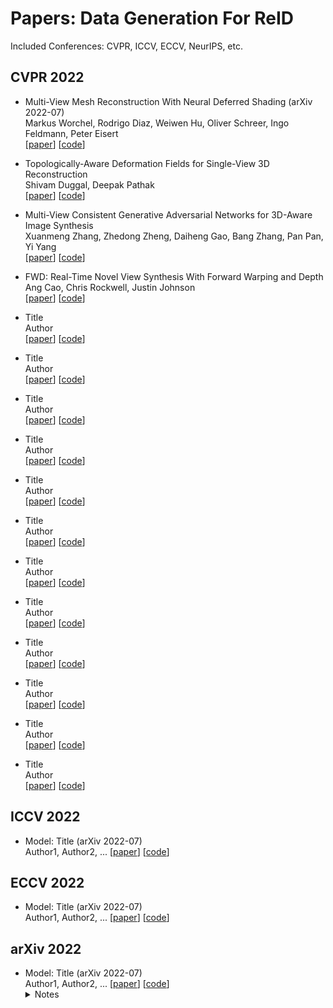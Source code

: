 Papers: Data Generation For ReID
===

Included Conferences: CVPR, ICCV, ECCV, NeurIPS, etc.

<!-- Comment -->
<!-- -   [arXiv 2022](#arXiv-2022)  -->
<!--     -   [Next](#next)  -->

## CVPR 2022  

+ Multi-View Mesh Reconstruction With Neural Deferred Shading (arXiv 2022-07)    
  Markus Worchel, Rodrigo Diaz, Weiwen Hu, Oliver Schreer, Ingo Feldmann, Peter Eisert   
[[paper](https://openaccess.thecvf.com/content/CVPR2022/papers/Worchel_Multi-View_Mesh_Reconstruction_With_Neural_Deferred_Shading_CVPR_2022_paper.pdf)]  [[code]()]
 
+ Topologically-Aware Deformation Fields for Single-View 3D Reconstruction  
  Shivam Duggal, Deepak Pathak   
[[paper](http://arxiv.org/abs/2205.06267)]  [[code]()]
 
+ Multi-View Consistent Generative Adversarial Networks for 3D-Aware Image Synthesis     
  Xuanmeng Zhang, Zhedong Zheng, Daiheng Gao, Bang Zhang, Pan Pan, Yi Yang       
[[paper](http://arxiv.org/abs/2204.06307)]  [[code]()]
 
+ FWD: Real-Time Novel View Synthesis With Forward Warping and Depth     
  Ang Cao, Chris Rockwell, Justin Johnson    
[[paper](https://openaccess.thecvf.com/content/CVPR2022/papers/Cao_FWD_Real-Time_Novel_View_Synthesis_With_Forward_Warping_and_Depth_CVPR_2022_paper.pdf)]  [[code]()]
 
+ Title   
  Author      
[[paper]()]  [[code]()]
 
+ Title   
  Author      
[[paper]()]  [[code]()]
 
+ Title   
  Author      
[[paper]()]  [[code]()]
 
+ Title   
  Author      
[[paper]()]  [[code]()]
 
+ Title   
  Author      
[[paper]()]  [[code]()]
 
+ Title   
  Author      
[[paper]()]  [[code]()]
 
+ Title   
  Author      
[[paper]()]  [[code]()]
 
+ Title   
  Author      
[[paper]()]  [[code]()]
 
+ Title   
  Author      
[[paper]()]  [[code]()]
 
+ Title   
  Author      
[[paper]()]  [[code]()]
 
+ Title   
  Author      
[[paper]()]  [[code]()]
 
 
 
 
 
 
+ Title   
  Author      
[[paper]()]  [[code]()]

## ICCV 2022  


+ Model: Title (arXiv 2022-07)  
  Author1, Author2, ...
  [[paper](https://www.baidu.com/s?wd=link)]  [[code](https://github.com)]

## ECCV 2022  

+ Model: Title (arXiv 2022-07)  
  Author1, Author2, ...
  [[paper](https://www.baidu.com/s?wd=link)]  [[code](https://github.com)]
  
## arXiv 2022 

+ Model: Title (arXiv 2022-07)  
  Author1, Author2, ...
  [[paper](https://www.baidu.com/s?wd=link)]  [[code](https://github.com)]
  <details>
    <summary>Notes</summary>
    <img src="img/VAMI.png" alt="referformer" align=center />  
    - Key points:
         - Important.
         - SOTA.
  </details>
